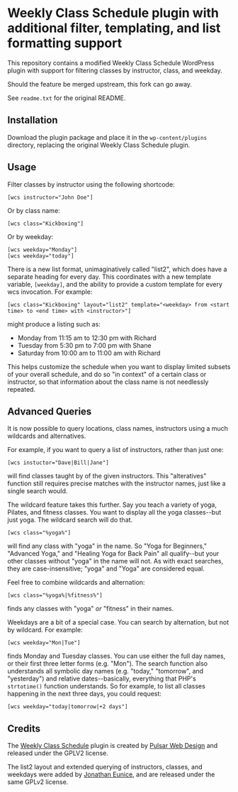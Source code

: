 # Weekly Class Schedule plugin with additional filter, templating, and list formatting support

This repository contains a modified Weekly Class Schedule WordPress plugin with support for filtering classes by instructor,
class, and weekday.

Should the feature be merged upstream, this fork can go away.

See `readme.txt` for the original README.

## Installation

Download the plugin package and place it in the `wp-content/plugins` directory, replacing the original Weekly Class Schedule plugin.

## Usage

Filter classes by instructor using the following shortcode:

```
[wcs instructor="John Doe"]
```

Or by class name:

```
[wcs class="Kickboxing"]
```

Or by weekday:

```
[wcs weekday="Monday"]
[wcs weekday="today"]
```

There is a new list format, unimaginatively called "list2", which does have a separate heading for every day. This
coordinates with a new template variable, `[weekday]`, and the ability to provide a custom template for every wcs
invocation. For example:

```
[wcs class="Kickboxing" layout="list2" template="<weekday> from <start time> to <end time> with <instructor>"]
```

might produce a listing such as:

  * Monday from 11:15 am to 12:30 pm with Richard
  * Tuesday from 5:30 pm to 7:00 pm with Shane
  * Saturday from 10:00 am to 11:00 am with Richard

This helps customize the schedule when you want to display limited subsets of your overall schedule, and do
so "in context" of a certain class or instructor, so that information about the class name is not needlessly
repeated.

## Advanced Queries

It is now possible to query locations, class names, instructors using a much wildcards and alternatives.

For example, if you want to query a list of instructors, rather than just one:

```
[wcs instuctor="Dave|Bill|Jane"]
```

will find classes taught by of the given instructors. This "alteratives" function still requires precise
matches with the instructor names, just like a single search would.

The wildcard feature takes this further. Say you teach a variety of yoga, Pilates, and fitness classes.
You want to display all the yoga classes--but just yoga. The wildcard search will do that.

```
[wcs class="%yoga%"]
```

will find any class with "yoga" in the name. So "Yoga for Beginners," "Advanced Yoga," and "Healing Yoga
for Back Pain" all qualify--but your other classes without "yoga" in the name will not. As with exact searches,
they are case-insensitive; "yoga" and "Yoga" are considered equal.

Feel free to combine wildcards and alternation:

```
[wcs class="%yoga%|%fitness%"]
```

finds any classes with "yoga" *or* "fitness" in their names.

Weekdays are a bit of a special case. You can search by alternation, but not by wildcard. For example:

```
[wcs weekday="Mon|Tue"]
```

finds Monday and Tuesday classes. You can use either the full day names, or their first three letter forms (e.g. "Mon").
The search function also understands all symbolic day names (e.g. "today," "tomorrow", and "yesterday") and
relative dates--basically, everything that
PHP's `strtotime()` function understands. So for example, to list all classes
happening in the next three days, you could request:

```
[wcs weekday="today|tomorrow|+2 days"]
```

## Credits

The [Weekly Class Schedule](https://wordpress.org/plugins/weekly-class-schedule/developers/) plugin
is created by [Pulsar Web Design](http://pulsarwebdesign.com/weekly-class-schedule/) and
released under the GPLV2 license.

The list2 layout and extended querying of instructors, classes, and weekdays were
added by [Jonathan Eunice](mailto:jonathan.eunice@gmail.com), and are released
under the same GPLv2 license.
